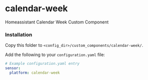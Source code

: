 # calendar-week
Homeassistant Calendar Week Custom Component

### Installation

Copy this folder to `<config_dir>/custom_components/calendar-week/`.

Add the following to your `configuration.yaml` file:

```yaml
# Example configuration.yaml entry
sensor:
  platform: calendar-week
```
